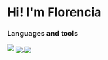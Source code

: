 # Hi! I'm Florencia

### Languages and tools
<img src="https://img.icons8.com/color/48/000000/java-coffee-cup-logo--v1.png"/>

<a href="https://github.com/florenciazabala/florenciazabala">
  <img align="center" src="https://github-readme-stats.vercel.app/api?username=florenciazabala&show_icons=true&text_color=FFFFFF&icon_color=FFFFFF&title_color=FFFFFF&bg_color=DEG,68093A,D04103&hide=issues&hide_border=true"/>
</a>
<a href="https://github.com/florenciazabala/florenciazabala">
  <img align="center" src="https://github-readme-stats.vercel.app/api/top-langs/?username=florenciazabala&hide=ruby&card_width=300&layout=compact&bg_color=22272E&text_color=FFFFFF&title_color=FFFFFF&border_color=444C56" />
</a>

